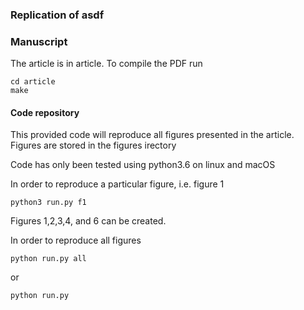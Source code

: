 ### Replication of asdf

### Manuscript

The article is in article. To compile the PDF run  

```
cd article
make
```

#### Code repository

This provided code will reproduce all figures presented in the article. Figures are stored in the figures irectory

Code has only been tested using python3.6 on linux and macOS

In order to reproduce a particular figure, i.e. figure 1

`python3 run.py f1`

Figures 1,2,3,4, and 6 can be created.

In order to reproduce all figures

`python run.py all`

or 

`python run.py`
